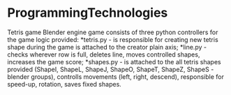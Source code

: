 # ProgrammingTechnologies
Tetris game
Blender engine game consists of three python controllers for the game logic provided:
*tetris.py - is responsible for creating new tetris shape during the game is attached to the creator plain axis;
*line.py - checks wherever row is full, deletes line, moves controlled shapes, increases the game score; 
*shapes.py - is attached to the all tetris shapes provided (ShapeI, ShapeL, ShapeJ, ShapeO, ShapeT, ShapeZ, ShapeS - blender groups),
controlls movements (left, right, descend), responsible for speed-up, rotation, saves fixed shapes.
